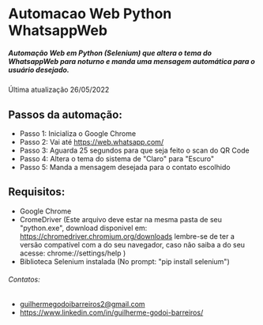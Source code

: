 # Automacao Web Python WhatsappWeb
##### Automação Web em Python (Selenium) que altera o tema do WhatsappWeb para noturno e manda uma mensagem automática para o usuário desejado.
Última atualização 26/05/2022 

## Passos da automação: 

- Passo 1: Inicializa o Google Chrome 
- Passo 2: Vai até https://web.whatsapp.com/
- Passo 3: Aguarda 25 segundos para que seja feito o scan do QR Code
- Passo 4: Altera o tema do sistema de "Claro" para "Escuro"
- Passo 5: Manda a mensagem desejada para o contato escolhido

## Requisitos:
- Google Chrome
- CromeDriver (Este arquivo deve estar na mesma pasta de seu "python.exe", download disponivel em: https://chromedriver.chromium.org/downloads lembre-se de ter a versão compatível com a do seu navegador, caso não saiba a do seu acesse: chrome://settings/help )
- Biblioteca Selenium instalada (No prompt: "pip install selenium") 

###### Contatos:
- guilhermegodoibarreiros2@gmail.com
- https://www.linkedin.com/in/guilherme-godoi-barreiros/
